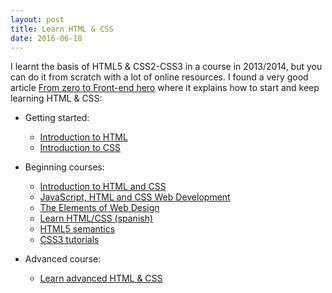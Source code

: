 ```yaml
---
layout: post
title: Learn HTML & CSS
date: 2016-06-18
---
```


I learnt the basis of HTML5 & CSS2-CSS3 in a course in 2013/2014, but you can do it from scratch with a lot of online resources. I found a very good article <a href="https://medium.freecodecamp.com/from-zero-to-front-end-hero-part-1-7d4f7f0bff02#.gehfwy62c">From zero to Front-end hero</a> where it explains how to start and keep learning HTML & CSS:

* Getting started:
    - <a href="https://developer.mozilla.org/en-US/docs/Web/Guide/HTML/Introduction">Introduction to HTML</a>
    - <a href="https://developer.mozilla.org/en-US/docs/Web/Guide/CSS/Getting_Started/What_is_CSS">Introduction to CSS</a>

* Beginning courses:
    - <a href="https://www.udacity.com/course/intro-to-html-and-css--ud304">Introduction to HTML and CSS</a>
    - <a href="https://www.edx.org/course/javascript-html-css-web-development-microsoft-dev211-1x">JavaScript, HTML and CSS Web Development</a>
    - <a href="https://www.codeschool.com/courses/the-elements-of-web-design">The Elements of Web Design</a>
    - <a href="http://www.ofnblog.com/diseno/tutorial-aprende-html-css-esencial-espanol-video-dopodcast">Learn HTML/CSS (spanish)</a>
    - <a href="http://www.hongkiat.com/blog/html-5-semantics/">HTML5 semantics</a>
    - <a href="http://www.tripwiremagazine.com/2012/06/css3-tutorials.html">CSS3 tutorials</a>
    
* Advanced course:
    - <a href="http://learn.shayhowe.com/advanced-html-css/performance-organization/">Learn advanced HTML & CSS</a>


